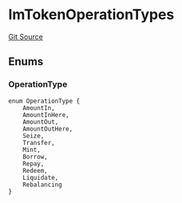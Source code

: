 # ImTokenOperationTypes
[Git Source](https://github.com/malda-protocol/malda-lending/blob/6ea8fcbab45a04b689cc49c81c736245cab92c98/src\interfaces\ImToken.sol)


## Enums
### OperationType

```solidity
enum OperationType {
    AmountIn,
    AmountInHere,
    AmountOut,
    AmountOutHere,
    Seize,
    Transfer,
    Mint,
    Borrow,
    Repay,
    Redeem,
    Liquidate,
    Rebalancing
}
```

